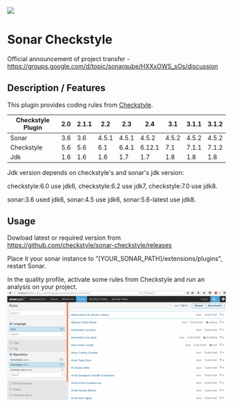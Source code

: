 [![][travis img]][travis]

Sonar Checkstyle
==========

Official announcement of project transfer - https://groups.google.com/d/topic/sonarqube/HXXxOWS_sOs/discussion

## Description / Features

This plugin provides coding rules from [Checkstyle](http://checkstyle.sourceforge.net/).

Checkstyle Plugin|2.0|2.1.1|2.2|2.3|2.4|3.1|3.1.1|3.1.2
-----------------|---|---|---|---|---|---|---|---
Sonar|3.6|3.6|4.5.1|4.5.1|4.5.2|4.5.2|4.5.2|4.5.2
Checkstyle|5.6|5.6|6.1|6.4.1|6.12.1|7.1|7.1.1|7.1.2
Jdk|1.6|1.6|1.6|1.7|1.7|1.8|1.8|1.8

Jdk version depends on checkstyle's and sonar's jdk version:

checkstyle:6.0 use jdk6, checkstyle:6.2 use jdk7, checkstyle:7.0 use jdk8.

sonar:3.6 used jdk6, sonar:4.5 use jdk6, sonar:5.6-latest use jdk8.

## Usage
Dowload latest or required version from https://github.com/checkstyle/sonar-checkstyle/releases

Place it your sonar instance to "[YOUR_SONAR_PATH]/extensions/plugins", restart Sonar.

In the quality profile, activate some rules from Checkstyle and run an analysis on your project.
![checkstlye rules in sonar](https://github.com/checkstyle/resources/raw/master/img/sonar-wiki/sonar-in-docker.PNG)

[travis]:https://travis-ci.org/checkstyle/sonar-checkstyle/builds
[travis img]:https://secure.travis-ci.org/checkstyle/sonar-checkstyle.png

